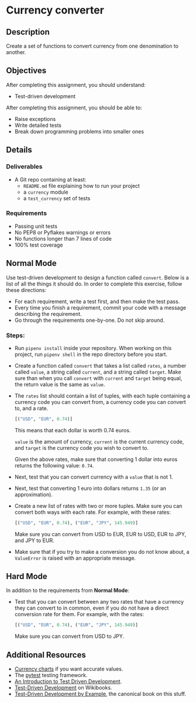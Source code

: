 # Currency converter

## Description

Create a set of functions to convert currency from one denomination to another.

## Objectives

After completing this assignment, you should understand:

- Test-driven development

After completing this assignment, you should be able to:

- Raise exceptions
- Write detailed tests
- Break down programming problems into smaller ones

## Details

### Deliverables

- A Git repo containing at least:
  - `README.md` file explaining how to run your project
  - a `currency` module
  - a `test_currency` set of tests

### Requirements

- Passing unit tests
- No PEP8 or Pyflakes warnings or errors
- No functions longer than 7 lines of code
- 100% test coverage

## Normal Mode

Use test-driven development to design a function called `convert`. Below is a list of all the things it should do. In order to complete this exercise, follow these directions:

- For each requirement, write a test first, and then make the test pass.
- Every time you finish a requirement, commit your code with a message describing the requirement.
- Go through the requirements one-by-one. Do not skip around.

### Steps:

- Run `pipenv install` inside your repository. When working on this project, run `pipenv shell` in the repo directory before you start.

- Create a function called `convert` that takes a list called `rates`, a number called `value`, a string called `current`, and a string called `target`. Make sure than when you call `convert` with `current` and `target` being equal, the return value is the same as `value`.

- The `rates` list should contain a list of tuples, with each tuple containing a currency code you can convert from, a currency code you can convert to, and a rate.

  ```py
  [("USD", "EUR", 0.74)]
  ```

  This means that each dollar is worth 0.74 euros.

  `value` is the amount of currency, `current` is the current currency code, and `target` is the currency code you wish to convert to.

  Given the above rates, make sure that converting 1 dollar into euros returns the following value: `0.74`.

- Next, test that you can convert currency with a `value` that is not 1.
- Next, test that converting 1 euro into dollars returns `1.35` (or an approximation).
- Create a new list of rates with two or more tuples. Make sure you can convert both ways with each rate. For example, with these rates:

  ```py
  [("USD", "EUR", 0.74), ("EUR", "JPY", 145.949)]
  ```

  Make sure you can convert from USD to EUR, EUR to USD, EUR to JPY, and JPY to EUR.

- Make sure that if you try to make a conversion you do not know about, a `ValueError` is raised with an appropriate message.

## Hard Mode

In addition to the requirements from **Normal Mode**:

- Test that you can convert between any two rates that have a currency they can convert to in common, even if you do not have a direct conversion rate for them. For example, with the rates:

  ```py
  [("USD", "EUR", 0.74), ("EUR", "JPY", 145.949)]
  ```

  Make sure you can convert from USD to JPY.

## Additional Resources

- [Currency charts](http://www.xe.com/currencycharts/) if you want accurate values.
- The [pytest](http://pytest.org/latest/) testing framework.
- [An Introduction to Test Driven Development](https://www.codeenigma.com/community/blog/introduction-test-driven-development).
- [Test-Driven Development](https://en.wikibooks.org/wiki/Introduction_to_Software_Engineering/Testing/Test-driven_Development) on Wikibooks.
- [Test-Driven Development by Example](http://www.amazon.com/Test-Driven-Development-By-Example/dp/0321146530), the canonical book on this stuff.
